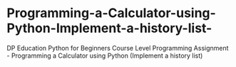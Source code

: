 # Programming-a-Calculator-using-Python-Implement-a-history-list-
DP Education Python for Beginners Course Level Programming Assignment - Programming a Calculator using Python (Implement a history list)
